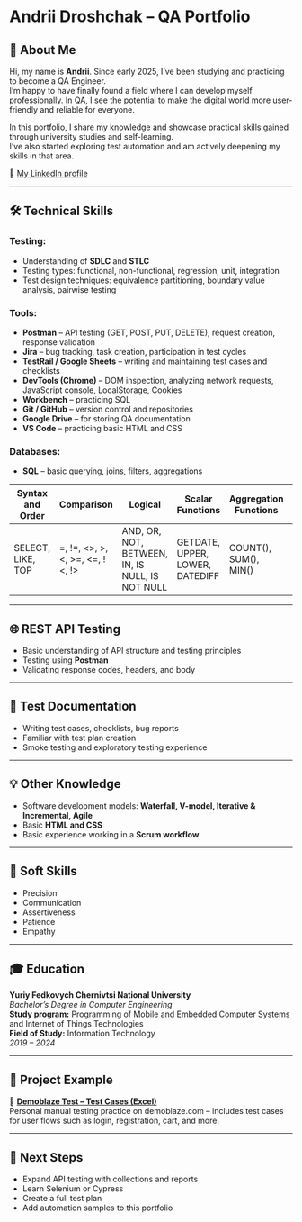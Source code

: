 # Andrii Droshchak – QA Portfolio

## 👋 About Me

Hi, my name is **Andrii**. Since early 2025, I’ve been studying and practicing to become a QA Engineer.  
I’m happy to have finally found a field where I can develop myself professionally. In QA, I see the potential to make the digital world more user-friendly and reliable for everyone.

In this portfolio, I share my knowledge and showcase practical skills gained through university studies and self-learning.  
I’ve also started exploring test automation and am actively deepening my skills in that area.

📎 [My LinkedIn profile](https://www.linkedin.com/in/andrii-droshchak)

---

## 🛠 Technical Skills

### Testing:
- Understanding of **SDLC** and **STLC**
- Testing types: functional, non-functional, regression, unit, integration
- Test design techniques: equivalence partitioning, boundary value analysis, pairwise testing

### Tools:
- **Postman** – API testing (GET, POST, PUT, DELETE), request creation, response validation  
- **Jira** – bug tracking, task creation, participation in test cycles  
- **TestRail / Google Sheets** – writing and maintaining test cases and checklists  
- **DevTools (Chrome)** – DOM inspection, analyzing network requests, JavaScript console, LocalStorage, Cookies  
- **Workbench** – practicing SQL  
- **Git / GitHub** – version control and repositories  
- **Google Drive** – for storing QA documentation  
- **VS Code** – practicing basic HTML and CSS  

### Databases:
- **SQL** – basic querying, joins, filters, aggregations

| Syntax and Order | Comparison | Logical | Scalar Functions                | Aggregation Functions | Other     |
|------------------|------------|---------|----------------------------------|------------------------|-----------|
| SELECT, LIKE, TOP| =, !=, <>, >, <, >=, <=, !<, !> | AND, OR, NOT, BETWEEN, IN, IS NULL, IS NOT NULL | GETDATE, UPPER, LOWER, DATEDIFF | COUNT(), SUM(), MIN() | JOIN, UNION, AS |

---

## 🌐 REST API Testing
- Basic understanding of API structure and testing principles  
- Testing using **Postman**  
- Validating response codes, headers, and body  

---

## 📄 Test Documentation
- Writing test cases, checklists, bug reports  
- Familiar with test plan creation  
- Smoke testing and exploratory testing experience  

---

## 💡 Other Knowledge
- Software development models: **Waterfall, V-model, Iterative & Incremental, Agile**  
- Basic **HTML and CSS**  
- Basic experience working in a **Scrum workflow**

---

## 🧠 Soft Skills
- Precision  
- Communication  
- Assertiveness  
- Patience  
- Empathy  

---

## 🎓 Education

**Yuriy Fedkovych Chernivtsi National University**  
_Bachelor’s Degree in Computer Engineering_  
**Study program:** Programming of Mobile and Embedded Computer Systems and Internet of Things Technologies  
**Field of Study:** Information Technology  
_2019 – 2024_

---

## 📁 Project Example

🔹 **[Demoblaze Test – Test Cases (Excel)](https://github.com/AndrewQA69/demoblazetest/blob/main/testcases_demoblaze.xlsx)**  
Personal manual testing practice on demoblaze.com – includes test cases for user flows such as login, registration, cart, and more.

---

## 📌 Next Steps
- Expand API testing with collections and reports  
- Learn Selenium or Cypress  
- Create a full test plan  
- Add automation samples to this portfolio

